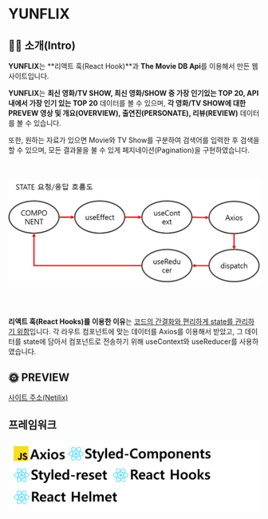 # YUNFLIX

## 🙋‍♂️ 소개(Intro)

**YUNFLIX**는 **리액트 훅(React Hook)**과 **The Movie DB Api**를 이용해서 만든 웹 사이트입니다.<br/>

**YUNFLIX**는 **최신 영화/TV SHOW, 최신 영화/SHOW 중 가장 인기있는 TOP 20, API내에서 가장 인기 있는 TOP 20** 데이터를 볼 수 있으며, **각 영화/TV SHOW에 대한 PREVEW 영상 및 개요(OVERVIEW), 출연진(PERSONATE), 리뷰(REVIEW)** 데이터를 볼 수 있습니다.<br/>

또한, 원하는 자료가 있으면 Movie와 TV Show를 구분하여 검색어를 입력한 후 검색을 할 수 있으며, 모든 결과물을 불 수 있게 페지네이션(Pagination)을 구현하였습니다. <br/>
<br/><br/><br/>
![screentshot](./images/state-flow.png)
<br/><br/><br/><br/>

**리액트 훅(React Hooks)를 이용한 이유**는 <u>코드의 간결화와 편리하게 state를 관리하기 위함</u>입니다. 각 라우트 컴포넌트에 맞는 데이터를 Axios를 이용해서 받았고, 그 데이터를 state에 담아서 컴포넌트로 전송하기 위해 useContext와 useReducer를 사용하였습니다.</br>

## 🌞 PREVIEW

[사이트 주소(Netilix)](https://fervent-shirley-991dad.netlify.app/)

## 프레임워크

![screentshot](./images/frameworks.png)
